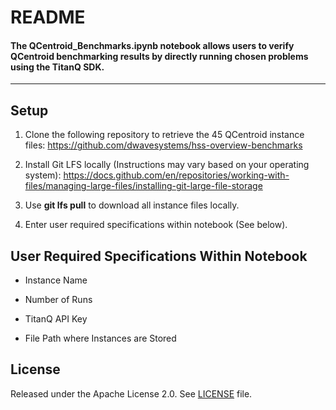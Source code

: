 # README

#### The QCentroid_Benchmarks.ipynb notebook allows users to verify QCentroid benchmarking results by directly running chosen problems using the TitanQ SDK.
--------------------------------------------------------------------------------

## Setup

1. Clone the following repository to retrieve the 45 QCentroid instance files: https://github.com/dwavesystems/hss-overview-benchmarks

2. Install Git LFS locally (Instructions may vary based on your operating system): https://docs.github.com/en/repositories/working-with-files/managing-large-files/installing-git-large-file-storage

3. Use **git lfs pull** to download all instance files locally.

4. Enter user required specifications within notebook (See below).


## User Required Specifications Within Notebook

- Instance Name

- Number of Runs

- TitanQ API Key

- File Path where Instances are Stored


## License

Released under the Apache License 2.0. See [LICENSE](../LICENSE) file.